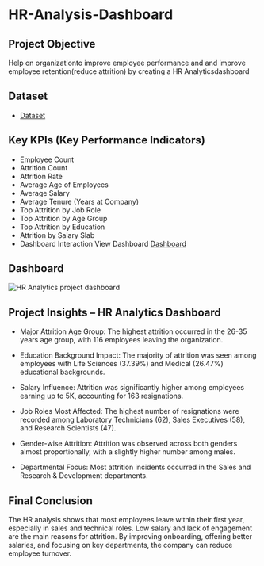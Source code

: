 # HR-Analysis-Dashboard

## Project Objective
Help on organizationto improve employee performance and and improve employee retention(reduce attrition) by creating a HR Analyticsdashboard

## Dataset
- <a href="https://github.com/mohdjafar101/HR-Analysis-Dashboard/blob/main/HR_Analytics%20Project.pbip">Dataset</a>

## Key KPIs (Key Performance Indicators)
- Employee Count
- Attrition Count
- Attrition Rate
- Average Age of Employees
- Average Salary
- Average Tenure (Years at Company)
- Top Attrition by Job Role
- Top Attrition by Age Group
- Top Attrition by Education
- Attrition by Salary Slab
- Dashboard Interaction View Dashboard <a href="https://github.com/mohdjafar101/HR-Analysis-Dashboard/blob/main/HR%20Analytics%20project%20dashboard.jpeg">Dashboard</a>

## Dashboard
![HR Analytics project dashboard](https://github.com/user-attachments/assets/65ac7ad8-edda-499a-aab3-ddc34f5d790f)

## Project Insights – HR Analytics Dashboard
- Major Attrition Age Group:
The highest attrition occurred in the 26-35 years age group, with 116 employees leaving the organization.

- Education Background Impact:
The majority of attrition was seen among employees with Life Sciences (37.39%) and Medical (26.47%) educational backgrounds.

- Salary Influence:
Attrition was significantly higher among employees earning up to 5K, accounting for 163 resignations.

- Job Roles Most Affected:
The highest number of resignations were recorded among Laboratory Technicians (62), Sales Executives (58), and Research Scientists (47).

- Gender-wise Attrition:
Attrition was observed across both genders almost proportionally, with a slightly higher number among males.

- Departmental Focus:
Most attrition incidents occurred in the Sales and Research & Development departments.

## Final Conclusion
The HR analysis shows that most employees leave within their first year, especially in sales and technical roles.
Low salary and lack of engagement are the main reasons for attrition.
By improving onboarding, offering better salaries, and focusing on key departments, the company can reduce employee turnover.



